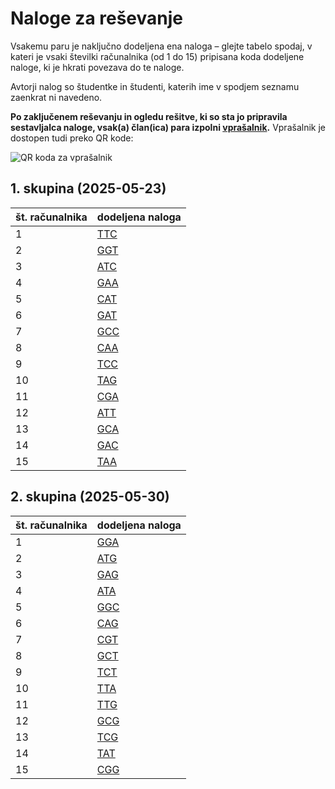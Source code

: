 # Naloge za reševanje

Vsakemu paru je naključno dodeljena ena naloga – glejte tabelo spodaj, v kateri je vsaki številki računalnika (od 1 do 15) pripisana koda dodeljene naloge, ki je hkrati povezava do te naloge.

Avtorji nalog so študentke in študenti, katerih ime v spodjem seznamu zaenkrat ni navedeno.

**Po zaključenem reševanju in ogledu rešitve, ki so sta jo pripravila sestavljalca naloge, vsak(a) član(ica) para izpolni [vprašalnik](https://forms.office.com/e/1hjPA52spn).** Vprašalnik je dostopen tudi preko QR kode:

![QR koda za vprašalnik](qr-vprasalnik_2024-2025.png)

## 1. skupina (2025-05-23)

| št. računalnika | dodeljena naloga     |
| --------------- | -------------------- |
| 1               | [TTC](naloge-resitve/TTC.md) |
| 2               | [GGT](naloge-resitve/GGT.md) |
| 3               | [ATC](naloge-resitve/ATC.md) |
| 4               | [GAA](naloge-resitve/GAA.md) |
| 5               | [CAT](naloge-resitve/CAT.md) |
| 6               | [GAT](naloge-resitve/GAT.md) |
| 7               | [GCC](naloge-resitve/GCC.md) |
| 8               | [CAA](naloge-resitve/CAA.md) |
| 9               | [TCC](naloge-resitve/TCC.md) |
| 10              | [TAG](naloge-resitve/TAG.md) |
| 11              | [CGA](naloge-resitve/CGA.md) |
| 12              | [ATT](naloge-resitve/ATT.md) |
| 13              | [GCA](naloge-resitve/GCA.md) |
| 14              | [GAC](naloge-resitve/GAC.md) |
| 15              | [TAA](naloge-resitve/TAA.md) |

## 2. skupina (2025-05-30)

| št. računalnika | dodeljena naloga     |
| --------------- | -------------------- |
| 1               | [GGA](naloge-resitve/GGA.md) |
| 2               | [ATG](naloge-resitve/ATG.md) |
| 3               | [GAG](naloge-resitve/GAG.md) |
| 4               | [ATA](naloge-resitve/ATA.md) |
| 5               | [GGC](naloge-resitve/GGC.md) |
| 6               | [CAG](naloge-resitve/CAG.md) |
| 7               | [CGT](naloge-resitve/CGT.md) |
| 8               | [GCT](naloge-resitve/GCT.md) |
| 9               | [TCT](naloge-resitve/TCT.md) |
| 10              | [TTA](naloge-resitve/TTA.md) |
| 11              | [TTG](naloge-resitve/TTG.md) |
| 12              | [GCG](naloge-resitve/GCG.md) |
| 13              | [TCG](naloge-resitve/TCG.md) |
| 14              | [TAT](naloge-resitve/TAT.md) |
| 15              | [CGG](naloge-resitve/CGG.md) |